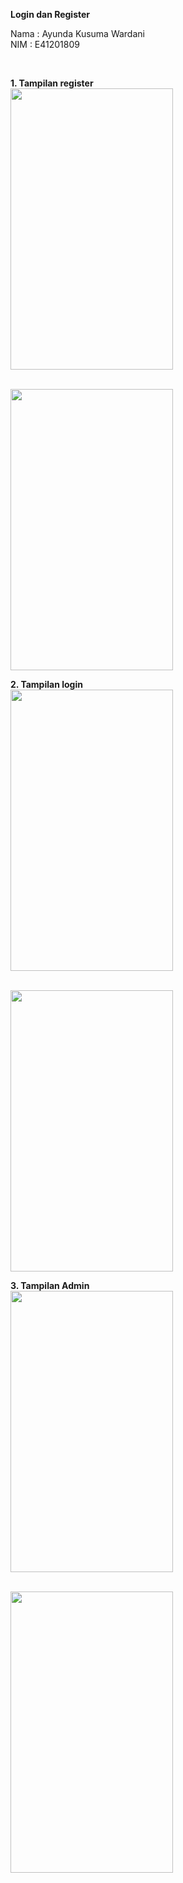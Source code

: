 **Login dan Register**

Nama : Ayunda Kusuma Wardani <br/>
NIM  : E41201809<br/>

<br/>

<b>1. Tampilan register</b> <br/>
<img src="https://user-images.githubusercontent.com/47249108/142725417-067e25a2-0b1f-44b9-a313-13290aa0d714.png" width="260" height="450">

<br/>
<img src="https://user-images.githubusercontent.com/47249108/142725418-b61f8a01-43ad-4391-bb4f-77fc075554e8.png" width="260" height="450">


<b>2. Tampilan login</b> <br/>
<img src="https://user-images.githubusercontent.com/47249108/142725416-50b57ae0-fc10-42cb-ae13-793bd19ab417.png" width="260" height="450">

<br/>
<img src="https://user-images.githubusercontent.com/47249108/142725421-33a87703-811c-4356-81d6-f815e6540870.png" width="260" height="450">

<b>3. Tampilan Admin</b> <br/>
<img src="https://user-images.githubusercontent.com/47249108/142725423-3eb9d750-6aab-4f88-a9ce-0e1f6eed022c.png" width="260" height="450">

 <br/>
<img src="https://user-images.githubusercontent.com/47249108/142725425-95a2d7d3-d8e3-4e8a-b70a-fa73c8cc909b.png" width="260" height="450">




